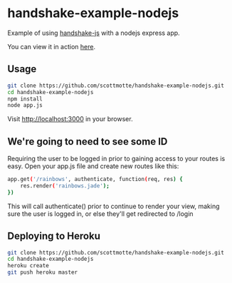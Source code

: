 # handshake-example-nodejs 

Example of using [handshake-js](https://github.com/scottmotte/handshake-js) with a nodejs express app.

You can view it in action [here](http://handshake-example-nodejs.herokuapp.com/).

## Usage

```bash
git clone https://github.com/scottmotte/handshake-example-nodejs.git
cd handshake-example-nodejs
npm install 
node app.js
```

Visit [http://localhost:3000](http://localhost:3000) in your browser.

## We're going to need to see some ID

Requiring the user to be logged in prior to gaining access to your routes is easy.
Open your app.js file and create new routes like this:

```bash
app.get('/rainbows', authenticate, function(req, res) {
	res.render('rainbows.jade');
})
```

This will call authenticate() prior to continue to render your view, making sure the user is logged in, or else they'll get redirected to /login 

## Deploying to Heroku

```bash
git clone https://github.com/scottmotte/handshake-example-nodejs.git
cd handshake-example-nodejs
heroku create
git push heroku master
```
